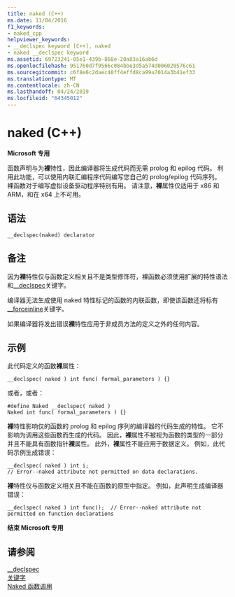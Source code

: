 ```yaml
---
title: naked (C++)
ms.date: 11/04/2016
f1_keywords:
- naked_cpp
helpviewer_keywords:
- __declspec keyword [C++], naked
- naked __declspec keyword
ms.assetid: 69723241-05e1-439b-868e-20a83a16ab6d
ms.openlocfilehash: 951760d7f9566c084bbe3d5a574d006020576c61
ms.sourcegitcommit: c6f8e6c2daec40ff4effd8ca99a7014a3b41ef33
ms.translationtype: MT
ms.contentlocale: zh-CN
ms.lasthandoff: 04/24/2019
ms.locfileid: "64345012"
---
```

# <a name="naked-c"></a>naked (C++)

**Microsoft 专用**

函数声明与为**裸**特性，因此编译器将生成代码而无需 prolog 和 epilog 代码。 利用此功能，可以使用内联汇编程序代码编写您自己的 prolog/epilog 代码序列。 裸函数对于编写虚拟设备驱动程序特别有用。  请注意，**裸**属性仅适用于 x86 和 ARM，和在 x64 上不可用。

## <a name="syntax"></a>语法

```
__declspec(naked) declarator
```

## <a name="remarks"></a>备注

因为**裸**特性仅与函数定义相关且不是类型修饰符，裸函数必须使用扩展的特性语法和[__declspec](../cpp/declspec.md)关键字。

编译器无法生成使用 naked 特性标记的函数的内联函数，即使该函数还将标有[__forceinline](inline-functions-cpp.md)关键字。

如果编译器将发出错误**裸**特性应用于非成员方法的定义之外的任何内容。

## <a name="examples"></a>示例

此代码定义的函数**裸**属性：

```
__declspec( naked ) int func( formal_parameters ) {}
```

或者，或者：

```
#define Naked __declspec( naked )
Naked int func( formal_parameters ) {}
```

**裸**特性影响仅的函数的 prolog 和 epilog 序列的编译器的代码生成的特性。 它不影响为调用这些函数而生成的代码。 因此，**裸**属性不被视为函数的类型的一部分并且不能具有函数指针**裸**属性。 此外，**裸**属性不能应用于数据定义。 例如，此代码示例生成错误：

```
__declspec( naked ) int i;
// Error--naked attribute not permitted on data declarations.
```

**裸**特性仅与函数定义相关且不能在函数的原型中指定。 例如，此声明生成编译器错误：

```
__declspec( naked ) int func();  // Error--naked attribute not permitted on function declarations
```

**结束 Microsoft 专用**

## <a name="see-also"></a>请参阅

[__declspec](../cpp/declspec.md)<br/>
[关键字](../cpp/keywords-cpp.md)<br/>
[Naked 函数调用](../cpp/naked-function-calls.md)
